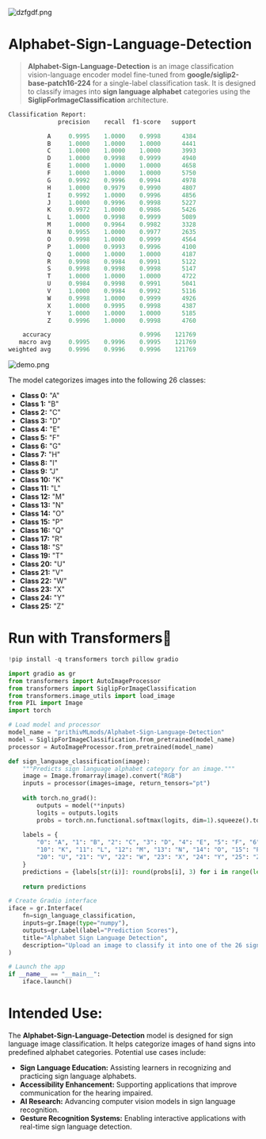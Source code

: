 ![dzfgdf.png](https://cdn-uploads.huggingface.co/production/uploads/65bb837dbfb878f46c77de4c/gFcXjzt_OA-46WpFfz-9L.png)

# **Alphabet-Sign-Language-Detection**
> **Alphabet-Sign-Language-Detection** is an image classification vision-language encoder model fine-tuned from **google/siglip2-base-patch16-224** for a single-label classification task. It is designed to classify images into **sign language alphabet** categories using the **SiglipForImageClassification** architecture.  

```py
Classification Report:
              precision    recall  f1-score   support

           A     0.9995    1.0000    0.9998      4384
           B     1.0000    1.0000    1.0000      4441
           C     1.0000    1.0000    1.0000      3993
           D     1.0000    0.9998    0.9999      4940
           E     1.0000    1.0000    1.0000      4658
           F     1.0000    1.0000    1.0000      5750
           G     0.9992    0.9996    0.9994      4978
           H     1.0000    0.9979    0.9990      4807
           I     0.9992    1.0000    0.9996      4856
           J     1.0000    0.9996    0.9998      5227
           K     0.9972    1.0000    0.9986      5426
           L     1.0000    0.9998    0.9999      5089
           M     1.0000    0.9964    0.9982      3328
           N     0.9955    1.0000    0.9977      2635
           O     0.9998    1.0000    0.9999      4564
           P     1.0000    0.9993    0.9996      4100
           Q     1.0000    1.0000    1.0000      4187
           R     0.9998    0.9984    0.9991      5122
           S     0.9998    0.9998    0.9998      5147
           T     1.0000    1.0000    1.0000      4722
           U     0.9984    0.9998    0.9991      5041
           V     1.0000    0.9984    0.9992      5116
           W     0.9998    1.0000    0.9999      4926
           X     1.0000    0.9995    0.9998      4387
           Y     1.0000    1.0000    1.0000      5185
           Z     0.9996    1.0000    0.9998      4760

    accuracy                         0.9996    121769
   macro avg     0.9995    0.9996    0.9995    121769
weighted avg     0.9996    0.9996    0.9996    121769
```
![demo.png](https://cdn-uploads.huggingface.co/production/uploads/65bb837dbfb878f46c77de4c/AVpi4xPsVq6PV9NzonHoi.png)

The model categorizes images into the following 26 classes:  
- **Class 0:** "A"  
- **Class 1:** "B"  
- **Class 2:** "C"  
- **Class 3:** "D"  
- **Class 4:** "E"  
- **Class 5:** "F"  
- **Class 6:** "G"  
- **Class 7:** "H"  
- **Class 8:** "I"  
- **Class 9:** "J"  
- **Class 10:** "K"  
- **Class 11:** "L"  
- **Class 12:** "M"  
- **Class 13:** "N"  
- **Class 14:** "O"  
- **Class 15:** "P"  
- **Class 16:** "Q"  
- **Class 17:** "R"  
- **Class 18:** "S"  
- **Class 19:** "T"  
- **Class 20:** "U"  
- **Class 21:** "V"  
- **Class 22:** "W"  
- **Class 23:** "X"  
- **Class 24:** "Y"  
- **Class 25:** "Z"  

# **Run with Transformers🤗**

```python
!pip install -q transformers torch pillow gradio
```

```python
import gradio as gr
from transformers import AutoImageProcessor
from transformers import SiglipForImageClassification
from transformers.image_utils import load_image
from PIL import Image
import torch

# Load model and processor
model_name = "prithivMLmods/Alphabet-Sign-Language-Detection"
model = SiglipForImageClassification.from_pretrained(model_name)
processor = AutoImageProcessor.from_pretrained(model_name)

def sign_language_classification(image):
    """Predicts sign language alphabet category for an image."""
    image = Image.fromarray(image).convert("RGB")
    inputs = processor(images=image, return_tensors="pt")
    
    with torch.no_grad():
        outputs = model(**inputs)
        logits = outputs.logits
        probs = torch.nn.functional.softmax(logits, dim=1).squeeze().tolist()
    
    labels = {
        "0": "A", "1": "B", "2": "C", "3": "D", "4": "E", "5": "F", "6": "G", "7": "H", "8": "I", "9": "J",
        "10": "K", "11": "L", "12": "M", "13": "N", "14": "O", "15": "P", "16": "Q", "17": "R", "18": "S", "19": "T",
        "20": "U", "21": "V", "22": "W", "23": "X", "24": "Y", "25": "Z"
    }
    predictions = {labels[str(i)]: round(probs[i], 3) for i in range(len(probs))}
    
    return predictions

# Create Gradio interface
iface = gr.Interface(
    fn=sign_language_classification,
    inputs=gr.Image(type="numpy"),
    outputs=gr.Label(label="Prediction Scores"),
    title="Alphabet Sign Language Detection",
    description="Upload an image to classify it into one of the 26 sign language alphabet categories."
)

# Launch the app
if __name__ == "__main__":
    iface.launch()
```

# **Intended Use:**  

The **Alphabet-Sign-Language-Detection** model is designed for sign language image classification. It helps categorize images of hand signs into predefined alphabet categories. Potential use cases include:  

- **Sign Language Education:** Assisting learners in recognizing and practicing sign language alphabets.  
- **Accessibility Enhancement:** Supporting applications that improve communication for the hearing impaired.  
- **AI Research:** Advancing computer vision models in sign language recognition.  
- **Gesture Recognition Systems:** Enabling interactive applications with real-time sign language detection.
